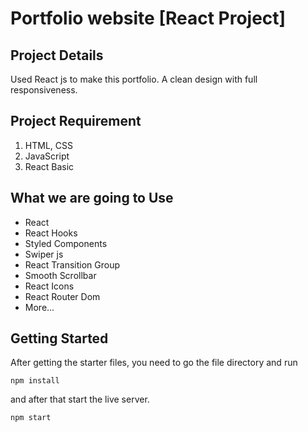 # Portfolio website [React Project]

## Project Details

Used React js to make this portfolio. A clean design with full responsiveness.

## Project Requirement

1. HTML, CSS
1. JavaScript
1. React Basic 

## What we are going to Use

- React
- React Hooks
- Styled Components
- Swiper js
- React Transition Group
- Smooth Scrollbar
- React Icons
- React Router Dom
- More...

## Getting Started

After getting the starter files, you need to go the file directory and run

```shell
npm install
```

and after that start the live server.

```shell
npm start
```